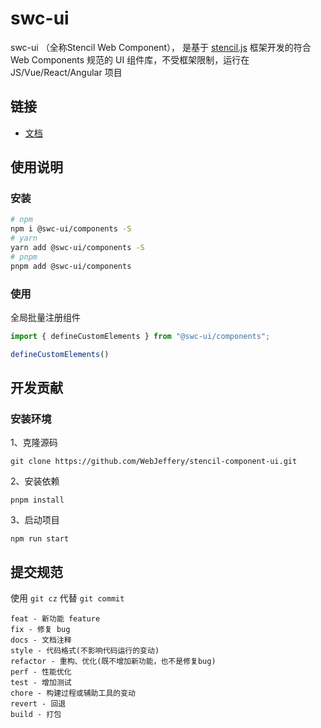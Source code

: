 # swc-ui

swc-ui （全称Stencil Web Component）， 是基于 [stencil.js](https://stenciljs.com/) 框架开发的符合 Web Components 规范的 UI 组件库，不受框架限制，运行在 JS/Vue/React/Angular 项目



## 链接

- [文档](https://github.com/WebJeffery/stencil-component-ui)


## 使用说明

### 安装

```bash
# npm
npm i @swc-ui/components -S
# yarn
yarn add @swc-ui/components -S
# pnpm
pnpm add @swc-ui/components
```

### 使用

全局批量注册组件
```js
import { defineCustomElements } from "@swc-ui/components";

defineCustomElements()
```


## 开发贡献

### 安装环境

1、克隆源码

```
git clone https://github.com/WebJeffery/stencil-component-ui.git
```

2、安装依赖

```shell
pnpm install
```

3、启动项目

```shell
npm run start
```

## 提交规范

使用 `git cz` 代替 `git commit`

```
feat - 新功能 feature
fix - 修复 bug
docs - 文档注释
style - 代码格式(不影响代码运行的变动)
refactor - 重构、优化(既不增加新功能，也不是修复bug)
perf - 性能优化
test - 增加测试
chore - 构建过程或辅助工具的变动
revert - 回退
build - 打包
```
